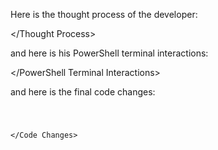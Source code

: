 Here is the thought process of the developer:

<Thought Process>

</Thought Process>

and here is his PowerShell terminal interactions: 

<PowerShell Terminal Interactions>

</PowerShell Terminal Interactions>

and here is the final code changes:

<Code Changes>

</Code Changes>
